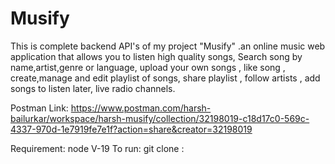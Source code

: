 # Musify
This is complete backend API's of my project "Musify" .an online music web application that allows you to listen high quality songs, Search song by name,artist,genre or language, upload your own songs , like song , create,manage and edit playlist of songs, share playlist , follow artists , add songs to listen later, live radio channels.

Postman Link: https://www.postman.com/harsh-bailurkar/workspace/harsh-musify/collection/32198019-c18d17c0-569c-4337-970d-1e7919fe7e1f?action=share&creator=32198019

Requirement: node V-19
To run: git clone : 
